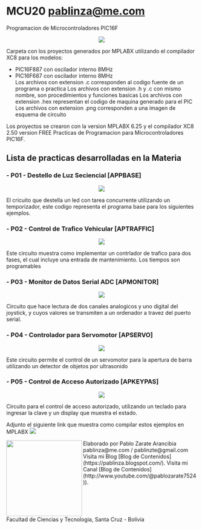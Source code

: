 # MCU20 pablinza@me.com
Programacion de Microcontroladores PIC16F

<p align="center">
  <img src="pic1.png"></img>
</p>

Carpeta con los proyectos generados por MPLABX utilizando el compilador XC8 para los modelos:
- PIC16F887 con oscilador interno 8MHz 
- PIC16F687 con oscilador interno 8MHz  
Los archivos con extension .c corresponden al codigo fuente de un programa o practica
Los archivos con extension .h y .c con mismo nombre, son procedimientos y funciones basicas
Los archivos con extension .hex representan el codigo de maquina generado para el PIC
Los archivos con extension .png corresponden a una imagen de esquema de circuito

Los proyectos se crearon con la version MPLABX 6.25 y el compilador XC8 2.50 version FREE
Practicas de Programacion para Microcontroladores PIC16F.

## Lista de practicas desarrolladas en la Materia
### - P01 - Destello de Luz Seciencial   [APPBASE]
  <p align="center">
  <img src="apbase_bb.png"></img>
</p>
El cricuito que destella un led con tarea concurrente utilizando un temporizador, este codigo representa el programa base para los siguientes ejemplos.

### - P02 - Control de Trafico Vehicular [APTRAFFIC]
<p align="center">
  <img src="aptraffic_bb.png"></img>
</p>
Este circuito muestra como implementar un contrlador de trafico para dos fases, el cual incluye una entrada de mantenimiento. Los tiempos son programables

### - P03 - Monitor de Datos Serial ADC  [APMONITOR]
<p align="center">
  <img src="apmonitor_bb.png"></img>
</p>
Circuito que hace lectura de dos canales analogicos y uno digital del joystick, y cuyos valores se transmiten a un ordenador a travez del puerto serial.

### - P04 - Controlador para Servomotor  [APSERVO]
<p align="center">
  <img src="apservo_bb.png"></img>
</p>
Este circuito permite el control de un servomotor para la apertura de barra utilizando un detector de objetos por ultrasonido

### - P05 - Control de Acceso Autorizado [APKEYPAS]
<p align="center">
  <img src="apkeypas_bb.png"></img>
</p>
Circuito para el control de acceso autorizado, utilizando un teclado para ingresar la clave y un display que muestra el estado.

Adjunto el siguiente link que muestra como compilar estos ejemplos en MPLABX
[![](http://img.youtube.com/vi/w-GRu89glrg/0.jpg)](http://www.youtube.com/watch?v=w-GRu89glrg "Compilar en MPLABX")



<img src="pablo_ueb.png" align="left" width="200px"/>
Elaborado por Pablo Zarate Arancibia pablinza@me.com / pablinzte@gmail.com
Visita mi Blog  [Blog de Contenidos](https://pablinza.blogspot.com/).
Visita mi Canal [Blog de Contenidos](http://www.youtube.com/@pablozarate7524)).
<br clear="left"/>
Facultad de Ciencias y Tecnologia, Santa Cruz - Bolivia

